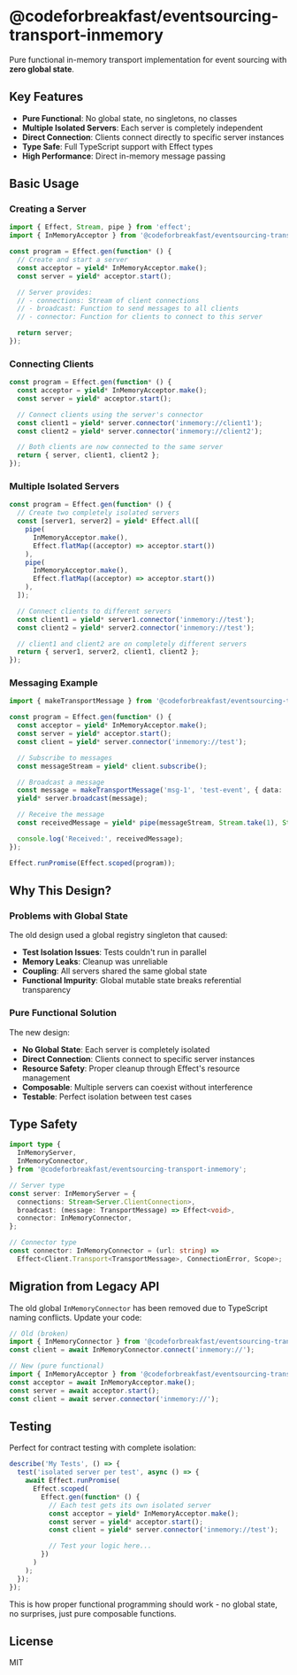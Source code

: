 # @codeforbreakfast/eventsourcing-transport-inmemory

Pure functional in-memory transport implementation for event sourcing with **zero global state**.

## Key Features

- **Pure Functional**: No global state, no singletons, no classes
- **Multiple Isolated Servers**: Each server is completely independent
- **Direct Connection**: Clients connect directly to specific server instances
- **Type Safe**: Full TypeScript support with Effect types
- **High Performance**: Direct in-memory message passing

## Basic Usage

### Creating a Server

```typescript
import { Effect, Stream, pipe } from 'effect';
import { InMemoryAcceptor } from '@codeforbreakfast/eventsourcing-transport-inmemory';

const program = Effect.gen(function* () {
  // Create and start a server
  const acceptor = yield* InMemoryAcceptor.make();
  const server = yield* acceptor.start();

  // Server provides:
  // - connections: Stream of client connections
  // - broadcast: Function to send messages to all clients
  // - connector: Function for clients to connect to this server

  return server;
});
```

### Connecting Clients

```typescript
const program = Effect.gen(function* () {
  const acceptor = yield* InMemoryAcceptor.make();
  const server = yield* acceptor.start();

  // Connect clients using the server's connector
  const client1 = yield* server.connector('inmemory://client1');
  const client2 = yield* server.connector('inmemory://client2');

  // Both clients are now connected to the same server
  return { server, client1, client2 };
});
```

### Multiple Isolated Servers

```typescript
const program = Effect.gen(function* () {
  // Create two completely isolated servers
  const [server1, server2] = yield* Effect.all([
    pipe(
      InMemoryAcceptor.make(),
      Effect.flatMap((acceptor) => acceptor.start())
    ),
    pipe(
      InMemoryAcceptor.make(),
      Effect.flatMap((acceptor) => acceptor.start())
    ),
  ]);

  // Connect clients to different servers
  const client1 = yield* server1.connector('inmemory://test');
  const client2 = yield* server2.connector('inmemory://test');

  // client1 and client2 are on completely different servers
  return { server1, server2, client1, client2 };
});
```

### Messaging Example

```typescript
import { makeTransportMessage } from '@codeforbreakfast/eventsourcing-transport-contracts';

const program = Effect.gen(function* () {
  const acceptor = yield* InMemoryAcceptor.make();
  const server = yield* acceptor.start();
  const client = yield* server.connector('inmemory://test');

  // Subscribe to messages
  const messageStream = yield* client.subscribe();

  // Broadcast a message
  const message = makeTransportMessage('msg-1', 'test-event', { data: 'hello' });
  yield* server.broadcast(message);

  // Receive the message
  const receivedMessage = yield* pipe(messageStream, Stream.take(1), Stream.runHead);

  console.log('Received:', receivedMessage);
});

Effect.runPromise(Effect.scoped(program));
```

## Why This Design?

### Problems with Global State

The old design used a global registry singleton that caused:

- **Test Isolation Issues**: Tests couldn't run in parallel
- **Memory Leaks**: Cleanup was unreliable
- **Coupling**: All servers shared the same global state
- **Functional Impurity**: Global mutable state breaks referential transparency

### Pure Functional Solution

The new design:

- **No Global State**: Each server is completely isolated
- **Direct Connection**: Clients connect to specific server instances
- **Resource Safety**: Proper cleanup through Effect's resource management
- **Composable**: Multiple servers can coexist without interference
- **Testable**: Perfect isolation between test cases

## Type Safety

```typescript
import type {
  InMemoryServer,
  InMemoryConnector,
} from '@codeforbreakfast/eventsourcing-transport-inmemory';

// Server type
const server: InMemoryServer = {
  connections: Stream<Server.ClientConnection>,
  broadcast: (message: TransportMessage) => Effect<void>,
  connector: InMemoryConnector,
};

// Connector type
const connector: InMemoryConnector = (url: string) =>
  Effect<Client.Transport<TransportMessage>, ConnectionError, Scope>;
```

## Migration from Legacy API

The old global `InMemoryConnector` has been removed due to TypeScript naming conflicts. Update your code:

```typescript
// Old (broken)
import { InMemoryConnector } from '@codeforbreakfast/eventsourcing-transport-inmemory';
const client = await InMemoryConnector.connect('inmemory://');

// New (pure functional)
import { InMemoryAcceptor } from '@codeforbreakfast/eventsourcing-transport-inmemory';
const acceptor = await InMemoryAcceptor.make();
const server = await acceptor.start();
const client = await server.connector('inmemory://');
```

## Testing

Perfect for contract testing with complete isolation:

```typescript
describe('My Tests', () => {
  test('isolated server per test', async () => {
    await Effect.runPromise(
      Effect.scoped(
        Effect.gen(function* () {
          // Each test gets its own isolated server
          const acceptor = yield* InMemoryAcceptor.make();
          const server = yield* acceptor.start();
          const client = yield* server.connector('inmemory://test');

          // Test your logic here...
        })
      )
    );
  });
});
```

This is how proper functional programming should work - no global state, no surprises, just pure composable functions.

## License

MIT
